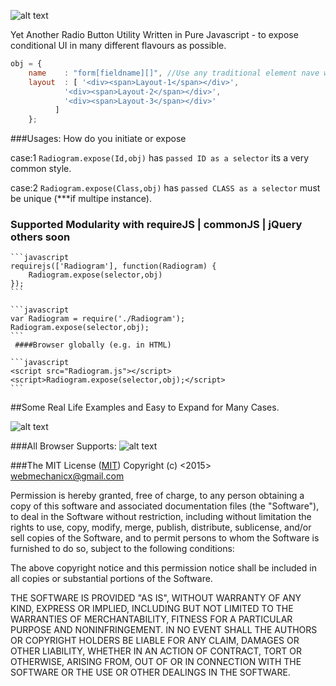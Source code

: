 ![alt text](http://s17.postimg.org/5m4ljet7j/logo_radiogram.png "Logo Title Text 1")

Yet Another Radio Button Utility Written in Pure Javascript - to expose conditional UI in many different flavours as possible.

```javascript
obj = {
	name	: "form[fieldname][]", //Use any traditional element nave whether array or simple variable.
	layout	: [ '<div><span>Layout-1</span></div>',
		    '<div><span>Layout-2</span></div>',
		    '<div><span>Layout-3</span></div>'
		  ]
	};
```
###Usages: How do you initiate or expose

case:1 `Radiogram.expose(Id,obj)` has `passed ID as a selector` its a very common style.

case:2 `Radiogram.expose(Class,obj)` has `passed CLASS as a selector` must be unique (***if multipe instance).


### Supported Modularity with requireJS | commonJS | jQuery others soon



    ```javascript
    requirejs(['Radiogram'], function(Radiogram) {
        Radiogram.expose(selector,obj)
    });
    ```
    
    ```javascript
    var Radiogram = require('./Radiogram');
    Radiogram.expose(selector,obj);
    ```
     ####Browser globally (e.g. in HTML)
    
    ```javascript
    <script src="Radiogram.js"></script>
    <script>Radiogram.expose(selector,obj);</script>
    ```



##Some Real Life Examples and Easy to Expand for Many Cases.  

![alt text](http://s29.postimg.org/pg2cab7vb/screenshots_ui.gif "few real life examples")


###All Browser Supports:
![alt text](http://s18.postimg.org/cuyig7ko9/cross_browser_compatible.jpg "Radiogram - cross browser javascript library")


###The MIT License (<a href="http://opensource.org/licenses/mit-license">MIT</a>)
Copyright (c) <2015> <webmechanicx@gmail.com>

Permission is hereby granted, free of charge, to any person obtaining a copy
of this software and associated documentation files (the "Software"), to deal
in the Software without restriction, including without limitation the rights
to use, copy, modify, merge, publish, distribute, sublicense, and/or sell
copies of the Software, and to permit persons to whom the Software is
furnished to do so, subject to the following conditions:


The above copyright notice and this permission notice shall be included in
all copies or substantial portions of the Software.


THE SOFTWARE IS PROVIDED "AS IS", WITHOUT WARRANTY OF ANY KIND, EXPRESS OR
IMPLIED, INCLUDING BUT NOT LIMITED TO THE WARRANTIES OF MERCHANTABILITY,
FITNESS FOR A PARTICULAR PURPOSE AND NONINFRINGEMENT.  IN NO EVENT SHALL THE
AUTHORS OR COPYRIGHT HOLDERS BE LIABLE FOR ANY CLAIM, DAMAGES OR OTHER
LIABILITY, WHETHER IN AN ACTION OF CONTRACT, TORT OR OTHERWISE, ARISING FROM,
OUT OF OR IN CONNECTION WITH THE SOFTWARE OR THE USE OR OTHER DEALINGS IN
THE SOFTWARE.
